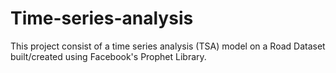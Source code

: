 # Time-series-analysis
 
This project consist of a time series analysis (TSA) model on a Road Dataset built/created using Facebook's Prophet Library.
